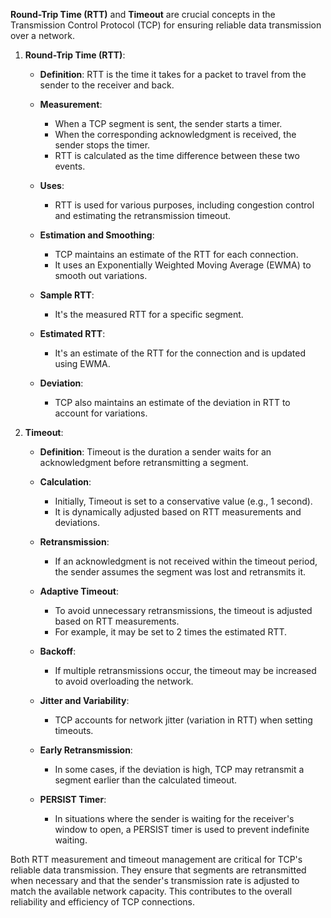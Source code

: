 **Round-Trip Time (RTT)** and **Timeout** are crucial concepts in the Transmission Control Protocol (TCP) for ensuring reliable data transmission over a network.

1. **Round-Trip Time (RTT)**:

   - **Definition**: RTT is the time it takes for a packet to travel from the sender to the receiver and back.
   
   - **Measurement**:
     - When a TCP segment is sent, the sender starts a timer.
     - When the corresponding acknowledgment is received, the sender stops the timer.
     - RTT is calculated as the time difference between these two events.

   - **Uses**:
     - RTT is used for various purposes, including congestion control and estimating the retransmission timeout.

   - **Estimation and Smoothing**:
     - TCP maintains an estimate of the RTT for each connection.
     - It uses an Exponentially Weighted Moving Average (EWMA) to smooth out variations.

   - **Sample RTT**:
     - It's the measured RTT for a specific segment.
   
   - **Estimated RTT**:
     - It's an estimate of the RTT for the connection and is updated using EWMA.

   - **Deviation**:
     - TCP also maintains an estimate of the deviation in RTT to account for variations.

2. **Timeout**:

   - **Definition**: Timeout is the duration a sender waits for an acknowledgment before retransmitting a segment.

   - **Calculation**:
     - Initially, Timeout is set to a conservative value (e.g., 1 second).
     - It is dynamically adjusted based on RTT measurements and deviations.

   - **Retransmission**:
     - If an acknowledgment is not received within the timeout period, the sender assumes the segment was lost and retransmits it.

   - **Adaptive Timeout**:
     - To avoid unnecessary retransmissions, the timeout is adjusted based on RTT measurements.
     - For example, it may be set to 2 times the estimated RTT.

   - **Backoff**:
     - If multiple retransmissions occur, the timeout may be increased to avoid overloading the network.

   - **Jitter and Variability**:
     - TCP accounts for network jitter (variation in RTT) when setting timeouts.

   - **Early Retransmission**:
     - In some cases, if the deviation is high, TCP may retransmit a segment earlier than the calculated timeout.

   - **PERSIST Timer**:
     - In situations where the sender is waiting for the receiver's window to open, a PERSIST timer is used to prevent indefinite waiting.

Both RTT measurement and timeout management are critical for TCP's reliable data transmission. They ensure that segments are retransmitted when necessary and that the sender's transmission rate is adjusted to match the available network capacity. This contributes to the overall reliability and efficiency of TCP connections.
